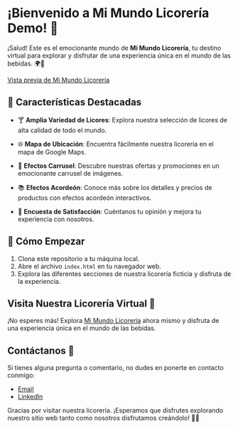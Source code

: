 # ¡Bienvenido a Mi Mundo Licorería Demo! 🥂

¡Salud! Este es el emocionante mundo de **Mi Mundo Licorería**, tu destino virtual para explorar y disfrutar de una experiencia única en el mundo de las bebidas. 🌍🍹

[Vista previa de Mi Mundo Licorería](https://licoreriamimundo.netlify.app/)

## 🌟 Características Destacadas

- 🍸 **Amplia Variedad de Licores**: Explora nuestra selección de licores de alta calidad de todo el mundo.

- 🌐 **Mapa de Ubicación**: Encuentra fácilmente nuestra licorería en el mapa de Google Maps.

- 🎉 **Efectos Carrusel**: Descubre nuestras ofertas y promociones en un emocionante carrusel de imágenes.

- 📚 **Efectos Acordeón**: Conoce más sobre los detalles y precios de productos con efectos acordeón interactivos.

- 📝 **Encuesta de Satisfacción**: Cuéntanos tu opinión y mejora tu experiencia con nosotros.


## 🚀 Cómo Empezar

1. Clona este repositorio a tu máquina local.
2. Abre el archivo `index.html` en tu navegador web.
3. Explora las diferentes secciones de nuestra licorería ficticia y disfruta de la experiencia.

## Visita Nuestra Licorería Virtual 🚀

¡No esperes más! Explora [Mi Mundo Licorería](https://licoreriamimundo.netlify.app/) ahora mismo y disfruta de una experiencia única en el mundo de las bebidas.

## Contáctanos 📧

Si tienes alguna pregunta o comentario, no dudes en ponerte en contacto conmigo:

- [Email](mailto:franco.edson.18014@gmail.com)
- [LinkedIn](https://www.linkedin.com/in/franco-mari%C3%B1o-2a289620a/)

Gracias por visitar nuestra licorería. ¡Esperamos que disfrutes explorando nuestro sitio web tanto como nosotros disfrutamos creándolo! 🍻🥃
